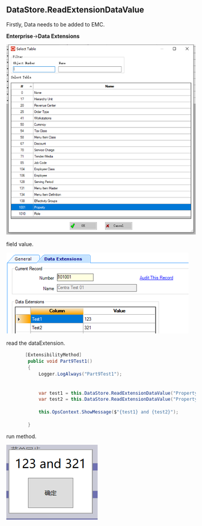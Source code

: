 ## DataStore.ReadExtensionDataValue

Firstly, Data needs to be added to EMC.

**Enterprise**->**Data Extensions**

![image-20231011211056669](./images/image20231011211056669.png)

field value.

![image-20231011211522023](./images/image20231011211522023.png)



read the dataExtension.

```c#
       [ExtensibilityMethod]
        public void Part9Test1()
        {
            Logger.LogAlways("Part9Test1");


            var test1 = this.DataStore.ReadExtensionDataValue("Property", "Test1", this.OpsContext.PropertyID);
            var test2 = this.DataStore.ReadExtensionDataValue("Property", "Test2", this.OpsContext.PropertyID);

            this.OpsContext.ShowMessage($"{test1} and {test2}");

        }
```



run method.

![image-20231011212059071](./images/image20231011212059071.png)

